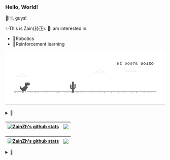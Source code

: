 ### Hello, World!
👋Hi, guys! 

✨This is Zain(孙正).
🤔I am interested in:
- 🤖️Robotics 
- 🧠Reinforcement learning


![Dino](https://raw.githubusercontent.com/praveenscience/praveenscience/master/dino.gif)

<details>
<summary>🌱</summary>
<pre><code>

<!--START_SECTION:waka-->
**I'm an Early 🐤** 

```text
🌞 Morning    45 commits     ██░░░░░░░░░░░░░░░░░░░░░░░   10.27% 
🌆 Daytime    231 commits    █████████████░░░░░░░░░░░░   52.74% 
🌃 Evening    153 commits    ████████░░░░░░░░░░░░░░░░░   34.93% 
🌙 Night      9 commits      ░░░░░░░░░░░░░░░░░░░░░░░░░   2.05%

```
📅 **I'm Most Productive on Thursday** 

```text
Monday       72 commits     ████░░░░░░░░░░░░░░░░░░░░░   16.44% 
Tuesday      54 commits     ███░░░░░░░░░░░░░░░░░░░░░░   12.33% 
Wednesday    93 commits     █████░░░░░░░░░░░░░░░░░░░░   21.23% 
Thursday     117 commits    ██████░░░░░░░░░░░░░░░░░░░   26.71% 
Friday       69 commits     ████░░░░░░░░░░░░░░░░░░░░░   15.75% 
Saturday     22 commits     █░░░░░░░░░░░░░░░░░░░░░░░░   5.02% 
Sunday       11 commits     ░░░░░░░░░░░░░░░░░░░░░░░░░   2.51%

```


📊 **This Week I Spent My Time On** 

```text
⌚︎ Time Zone: Asia/Shanghai

💬 Programming Languages: 
Python                   21 hrs 6 mins       ██████████████████████░░░   88.19% 
YAML                     1 hr 25 mins        █░░░░░░░░░░░░░░░░░░░░░░░░   5.95% 
JSON                     40 mins             ░░░░░░░░░░░░░░░░░░░░░░░░░   2.8% 
roslaunch                17 mins             ░░░░░░░░░░░░░░░░░░░░░░░░░   1.21% 
Text                     12 mins             ░░░░░░░░░░░░░░░░░░░░░░░░░   0.9%

🔥 Editors: 
CLion                    14 hrs 31 mins      ███████████████░░░░░░░░░░   60.7% 
PyCharm                  8 hrs 57 mins       █████████░░░░░░░░░░░░░░░░   37.4% 
VS Code                  27 mins             ░░░░░░░░░░░░░░░░░░░░░░░░░   1.9%

💻 Operating System: 
Linux                    23 hrs 56 mins      █████████████████████████   100.0%

```

**I Mostly Code in Python** 

```text
Python                   9 repos             ███████████░░░░░░░░░░░░░░   47.37% 
C++                      6 repos             ████████░░░░░░░░░░░░░░░░░   31.58% 
Jupyter Notebook         2 repos             ██░░░░░░░░░░░░░░░░░░░░░░░   10.53% 
C                        2 repos             ██░░░░░░░░░░░░░░░░░░░░░░░   10.53%

```



 Last Updated on 09/11/2022 02:07:02 UTC
<!--END_SECTION:waka-->
</code></pre>
</details>



#### 
| <a href="https://github.com/ZainZh/github-readme-stats"><img align="center" src="https://github-readme-stats-an0fxpx8x-zainzh.vercel.app/api/top-langs/?username=ZainZh&layout=compact&show_icons=true&include_all_commits=true&theme=buefy&hide_border=true" alt="ZainZh's github stats" /></a> | <a href="https://github.com/ZainZh/github-readme-stats"><img align="center" src="https://github-readme-stats-an0fxpx8x-zainzh.vercel.app/api/wakatime?username=ZainZh&layout=compact&theme=buefy&hide_border=true&langs_count=8" /></a> |
| ------------- | ------------- |

#### 
| <a href="https://github.com/ZainZh/github-readme-stats"><img align="center" src="https://github-readme-stats-an0fxpx8x-zainzh.vercel.app/api?username=ZainZh&show_icons=true&include_all_commits=true&theme=buefy&hide_border=true" alt="ZainZh's github stats" /></a> | <a href="https://github.com/ZainZh/github-readme-stats"><img align="center" src="https://github-readme-streak-stats.herokuapp.com/?user=ZainZh&layout=compact&theme=buefy&hide_border=true" /></a> |
| --- | --- |


<details>
<summary>💬</summary>
<pre><code>

Most Used Languages: The language that I used most in all projects.
Wakatime Stats: My working time stats in the past fourteen days.
Github stats: My growth process.
</code></pre>
</details>

<!--
**ZainZh/ZainZh** is a ✨ _special_ ✨ repository because its `README.md` (this file) appears on your GitHub profile.

Here are some ideas to get you started:

- 🔭 I’m currently working on ...
- 🌱 I’m currently learning ...
- 👯 I’m looking to collaborate on ...
- 🤔 I’m looking for help with ...
- 💬 Ask me about ...
- 📫 How to reach me: ...
- 😄 Pronouns: ...
- ⚡ Fun fact: ...
-->
